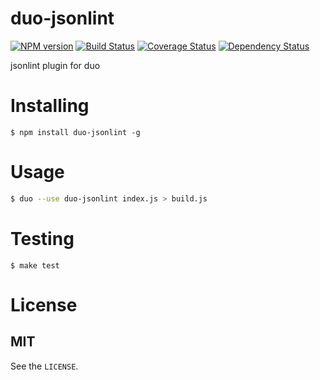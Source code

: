 # duo-jsonlint

[![NPM version](https://badge.fury.io/js/duo-jsonlint.svg)](http://badge.fury.io/js/duo-jsonlint)
[![Build Status](https://travis-ci.org/kazupon/duo-jsonlint.svg?branch=master)](https://travis-ci.org/kazupon/duo-jsonlint)
[![Coverage Status](https://img.shields.io/coveralls/kazupon/duo-jsonlint.svg)](https://coveralls.io/r/kazupon/duo-jsonlint)
[![Dependency Status](https://david-dm.org/kazupon/duo-jsonlint.svg)](https://david-dm.org/kazupon/duo-jsonlint)

jsonlint plugin for duo


# Installing

```shell
$ npm install duo-jsonlint -g
```


# Usage

```bash
$ duo --use duo-jsonlint index.js > build.js
```


# Testing

```shell
$ make test
```


# License

## MIT

See the `LICENSE`.
